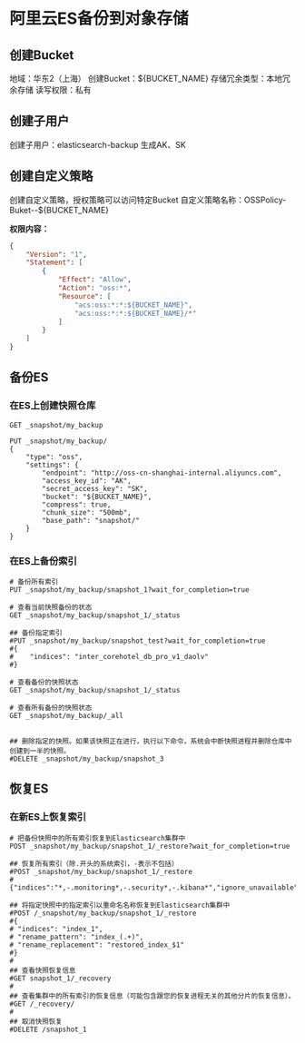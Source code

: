 # 阿里云ES备份到对象存储



## 创建Bucket

地域：华东2（上海）
创建Bucket：${BUCKET_NAME}
存储冗余类型：本地冗余存储
读写权限：私有



## 创建子用户

创建子用户：elasticsearch-backup
生成AK、SK



## 创建自定义策略

创建自定义策略，授权策略可以访问特定Bucket
自定义策略名称：OSSPolicy-Buket--${BUCKET_NAME}

**权限内容：**
```json
{
    "Version": "1",
    "Statement": [
        {
            "Effect": "Allow",
            "Action": "oss:*",
            "Resource": [
                "acs:oss:*:*:${BUCKET_NAME}",
                "acs:oss:*:*:${BUCKET_NAME}/*"
            ]
        }
    ]
}
```





## 备份ES



### 在ES上创建快照仓库

```
GET _snapshot/my_backup

PUT _snapshot/my_backup/
{
    "type": "oss",
    "settings": {
        "endpoint": "http://oss-cn-shanghai-internal.aliyuncs.com",
        "access_key_id": "AK",
        "secret_access_key": "SK",
        "bucket": "${BUCKET_NAME}",
        "compress": true,
        "chunk_size": "500mb",
        "base_path": "snapshot/"
    }
}
```



### 在ES上备份索引

```
# 备份所有索引
PUT _snapshot/my_backup/snapshot_1?wait_for_completion=true

# 查看当前快照备份的状态
GET _snapshot/my_backup/snapshot_1/_status

## 备份指定索引
#PUT _snapshot/my_backup/snapshot_test?wait_for_completion=true
#{
#    "indices": "inter_corehotel_db_pro_v1_daolv"
#}

# 查看备份的快照状态
GET _snapshot/my_backup/snapshot_1/_status

# 查看所有备份的快照状态
GET _snapshot/my_backup/_all


## 删除指定的快照。如果该快照正在进行，执行以下命令，系统会中断快照进程并删除仓库中创建到一半的快照。
#DELETE _snapshot/my_backup/snapshot_3
```





## 恢复ES



### 在新ES上恢复索引

```
# 把备份快照中的所有索引恢复到Elasticsearch集群中
POST _snapshot/my_backup/snapshot_1/_restore?wait_for_completion=true

## 恢复所有索引（除.开头的系统索引，-表示不包括）
#POST _snapshot/my_backup/snapshot_1/_restore 
#{"indices":"*,-.monitoring*,-.security*,-.kibana*","ignore_unavailable":"true"}

## 将指定快照中的指定索引以重命名名称恢复到Elasticsearch集群中
#POST /_snapshot/my_backup/snapshot_1/_restore
#{
# "indices": "index_1", 
# "rename_pattern": "index_(.+)", 
# "rename_replacement": "restored_index_$1" 
#}
#
## 查看快照恢复信息
#GET snapshot_1/_recovery
#
## 查看集群中的所有索引的恢复信息（可能包含跟您的恢复进程无关的其他分片的恢复信息）。
#GET /_recovery/
#
## 取消快照恢复
#DELETE /snapshot_1

```









